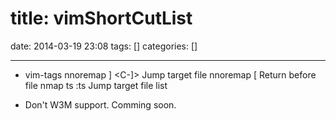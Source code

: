 title: vimShortCutList
==========
date: 2014-03-19 23:08
tags: []
categories: []
- - -
* vim-tags
nnoremap <Leader>]  <C-]>    Jump target file
nnoremap <Leader>[  <C-o>    Return before file
nmap     <Leader>ts :ts<CR>  Jump target file list

* Don't W3M support. Comming soon.
